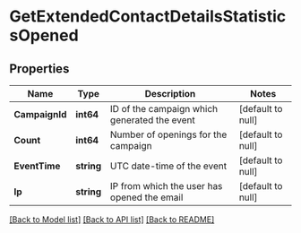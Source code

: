 # GetExtendedContactDetailsStatisticsOpened

## Properties
Name | Type | Description | Notes
------------ | ------------- | ------------- | -------------
**CampaignId** | **int64** | ID of the campaign which generated the event | [default to null]
**Count** | **int64** | Number of openings for the campaign | [default to null]
**EventTime** | **string** | UTC date-time of the event | [default to null]
**Ip** | **string** | IP from which the user has opened the email | [default to null]

[[Back to Model list]](../README.md#documentation-for-models) [[Back to API list]](../README.md#documentation-for-api-endpoints) [[Back to README]](../README.md)


